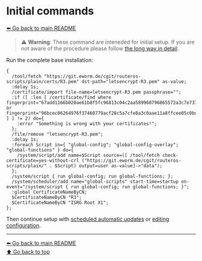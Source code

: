 Initial commands
================

[⬅️ Go back to main README](README.md)

> ⚠️ **Warning**: These command are inteneded for initial setup. If you are
> not aware of the procedure please follow
> [the long way in detail](README.md#the-long-way-in-detail).

Run the complete base installation:

    {
      /tool/fetch "https://git.eworm.de/cgit/routeros-scripts/plain/certs/R3.pem" dst-path="letsencrypt-R3.pem" as-value;
      :delay 1s;
      /certificate/import file-name=letsencrypt-R3.pem passphrase="";
      :if ([ :len [ /certificate/find where fingerprint="67add1166b020ae61b8f5fc96813c04c2aa589960796865572a3c7e737613dfd" or fingerprint="96bcec06264976f37460779acf28c5a7cfe8a3c0aae11a8ffcee05c0bddf08c6" ] ] != 2) do={
        :error "Something is wrong with your certificates!";
      };
      /file/remove "letsencrypt-R3.pem";
      :delay 1s;
      :foreach Script in={ "global-config"; "global-config-overlay"; "global-functions" } do={
        /system/script/add name=$Script source=([ /tool/fetch check-certificate=yes-without-crl ("https://git.eworm.de/cgit/routeros-scripts/plain/" . $Script) output=user as-value]->"data");
      };
      /system/script { run global-config; run global-functions; };
      /system/scheduler/add name="global-scripts" start-time=startup on-event="/system/script { run global-config; run global-functions; }";
      :global CertificateNameByCN;
      $CertificateNameByCN "R3";
      $CertificateNameByCN "ISRG Root X1";
    };

Then continue setup with
[scheduled automatic updates](README.md#scheduled-automatic-updates) or
[editing configuration](README.md#editing-configuration).

---
[⬅️ Go back to main README](README.md)  
[⬆️ Go back to top](#top)
